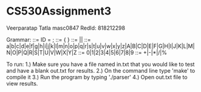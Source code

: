 # CS530Assignment3
Veerparatap Tatla masc0847 RedId: 818212298

Grammar: 
<assignment>    ::= ID = <expression> ;
<expression>    ::= <ID> <operators> <ID> {<operators> <ID>}
<ID>    	      ::= <char>|<ID><char>|<ID><digit>
<char>          ::= a|b|c|d|e|f|g|h|i|j|k|l|m|n|o|p|q|r|s|t|u|v|w|x|y|z|A|B|C|D|E|F|G|H|I|J|K|L|M|N|O|P|Q|R|S|T|U|V|W|X|Y|Z
<digit> 	      ::= 0|1|2|3|4|5|6|7|8|9
<operators> 		::= +|-|*|/|%

To run: 
1.) Make sure you have a file named in.txt that you would like to test and have a blank out.txt for results.
2.) On the command line type 'make' to compile it
3.) Run the program by typing './parser'
4.) Open out.txt file to view results.
